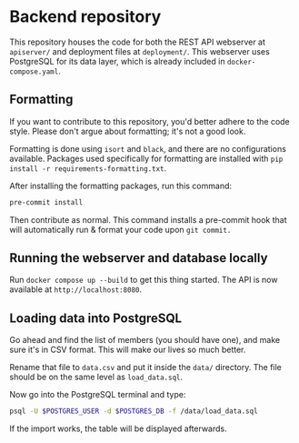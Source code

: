# Backend repository

This repository houses the code for both the REST API webserver at `apiserver/` and deployment files at `deployment/`. This webserver uses PostgreSQL for its data layer, which is already included in `docker-compose.yaml`.

## Formatting

If you want to contribute to this repository, you'd better adhere to the code style. Please don't argue about formatting; it's not a good look.

Formatting is done using `isort` and `black`, and there are no configurations available. Packages used specifically for formatting are installed with `pip install -r requirements-formatting.txt`.

After installing the formatting packages, run this command:

```bash
pre-commit install
```

Then contribute as normal. This command installs a pre-commit hook that will automatically run & format your code upon `git commit.`

## Running the webserver and database locally

Run `docker compose up --build` to get this thing started. The API is now available at `http://localhost:8080`.

## Loading data into PostgreSQL

Go ahead and find the list of members (you should have one), and make sure it's in CSV format. This will make our lives so much better.

Rename that file to `data.csv` and put it inside the `data/` directory. The file should be on the same level as `load_data.sql`.

Now go into the PostgreSQL terminal and type:

```bash
psql -U $POSTGRES_USER -d $POSTGRES_DB -f /data/load_data.sql
```

If the import works, the table will be displayed afterwards.
